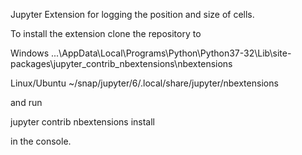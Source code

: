 Jupyter Extension for logging the position and size of cells.

To install the extension clone the repository to 

Windows
...\AppData\Local\Programs\Python\Python37-32\Lib\site-packages\jupyter_contrib_nbextensions\nbextensions

Linux/Ubuntu
~/snap/jupyter/6/.local/share/jupyter/nbextensions

and run

jupyter contrib nbextensions install

in the console.
